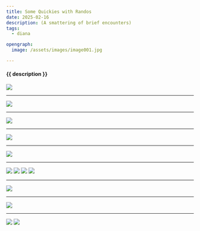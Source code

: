 ```yaml
---
title: Some Quickies with Randos
date: 2025-02-16
description: (A smattering of brief encounters)
tags:
  - diana

opengraph:
  image: /assets/images/image001.jpg

---
```


<h4>{{ description }}</h4>

![](images/blameless.jpg)

<hr />

![](./images/Gesundheit.jpg)

<hr />

![](./images/cabbage.jpg)

<hr />

![](./images/carbon-based.jpg)

<hr />

![](./images/hello-hello.jpg)

<hr />

![](./images/how-are-you-001.jpg)
![](./images/how-are-you-002.jpg)
![](./images/how-are-you-003.jpg)
![](./images/how-are-you-004.jpg)

<hr />

![](./images/pvc-piping.jpg)

<hr />

![](./images/lug-nuts.jpg)

<hr />

![](./images/recommend-001.jpg)
![](./images/recommend-002.jpg)
